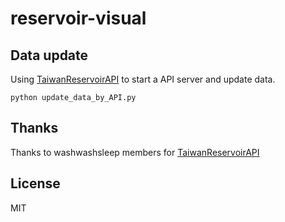 # reservoir-visual

## Data update

Using [TaiwanReservoirAPI](https://github.com/washwashsleep/TaiwanReservoirAPI) to start a API server and update data.

```
python update_data_by_API.py
```


## Thanks
Thanks to washwashsleep members for [TaiwanReservoirAPI](https://github.com/washwashsleep/TaiwanReservoirAPI)

## License
MIT
